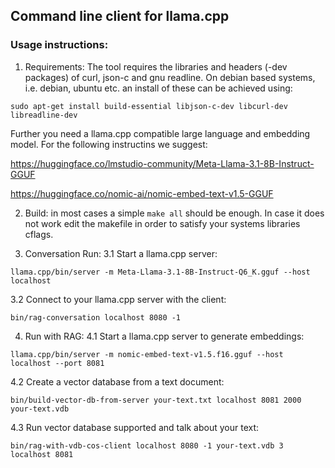 ## Command line client for llama.cpp

### Usage instructions:
1. Requirements:
The tool requires the libraries and headers (-dev packages)
of curl, json-c and gnu readline. On debian based systems, i.e.
debian, ubuntu etc. an install of these can be achieved using:
```
sudo apt-get install build-essential libjson-c-dev libcurl-dev libreadline-dev  
```
Further you need a llama.cpp compatible large language and embedding model.
For the following instructins we suggest: 

https://huggingface.co/lmstudio-community/Meta-Llama-3.1-8B-Instruct-GGUF

https://huggingface.co/nomic-ai/nomic-embed-text-v1.5-GGUF

2. Build:
in most cases a simple `make all` should be enough.
In case it does not work edit the makefile in order to
satisfy your systems libraries cflags.

3. Conversation Run:
3.1 Start a llama.cpp server:
```
llama.cpp/bin/server -m Meta-Llama-3.1-8B-Instruct-Q6_K.gguf --host localhost
```
3.2 Connect to your llama.cpp server with the client:
```
bin/rag-conversation localhost 8080 -1
```

4. Run with RAG:
4.1 Start a llama.cpp server to generate embeddings:
```
llama.cpp/bin/server -m nomic-embed-text-v1.5.f16.gguf --host localhost --port 8081
```
4.2 Create a vector database from a text document:
```
bin/build-vector-db-from-server your-text.txt localhost 8081 2000 your-text.vdb
```
4.3 Run vector database supported and talk about your text:
```
bin/rag-with-vdb-cos-client localhost 8080 -1 your-text.vdb 3 localhost 8081
```

